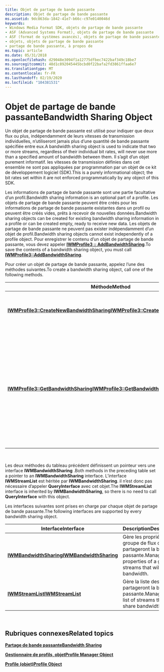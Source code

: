 ```yaml
---
title: Objet de partage de bande passante
description: Objet de partage de bande passante
ms.assetid: 9dc863da-1842-41e7-b66c-c97e0140046d
keywords:
- Windows Media Format SDK, objets de partage de bande passante
- ASF (Advanced Systems Format), objets de partage de bande passante
- ASF (format de systèmes avancés), objets de partage de bande passante
- objets, objets de partage de bande passante
- partage de bande passante, à propos de
ms.topic: article
ms.date: 05/31/2018
ms.openlocfilehash: d29048e3094f1a12775dfbec7422baf349c18be7
ms.sourcegitcommit: 48d1c892045445bcbd0f22bafa2fd3861ffaa6e7
ms.translationtype: MT
ms.contentlocale: fr-FR
ms.lasthandoff: 02/19/2020
ms.locfileid: "104381531"
---
```

# <a name="bandwidth-sharing-object"></a><span data-ttu-id="8bb94-108">Objet de partage de bande passante</span><span class="sxs-lookup"><span data-stu-id="8bb94-108">Bandwidth Sharing Object</span></span>

<span data-ttu-id="8bb94-109">Un objet de partage de bande passante est utilisé pour indiquer que deux flux ou plus, indépendamment de leurs vitesses de transmission individuelles, n’utiliseront jamais plus d’une quantité de bande passante spécifiée entre eux.</span><span class="sxs-lookup"><span data-stu-id="8bb94-109">A bandwidth sharing object is used to indicate that two or more streams, regardless of their individual bit rates, will never use more than a specified amount of bandwidth between them.</span></span> <span data-ttu-id="8bb94-110">Il s’agit d’un objet purement informatif. les vitesses de transmission définies dans cet ensemble ne sont pas appliquées par programmation par un objet de ce kit de développement logiciel (SDK).</span><span class="sxs-lookup"><span data-stu-id="8bb94-110">This is a purely informational object; the bit rates set within it are not enforced programmatically by any object of this SDK.</span></span>

<span data-ttu-id="8bb94-111">Les informations de partage de bande passante sont une partie facultative d’un profil.</span><span class="sxs-lookup"><span data-stu-id="8bb94-111">Bandwidth sharing information is an optional part of a profile.</span></span> <span data-ttu-id="8bb94-112">Les objets de partage de bande passante peuvent être créés pour les informations de partage de bande passante existantes dans un profil ou peuvent être créés vides, prêts à recevoir de nouvelles données.</span><span class="sxs-lookup"><span data-stu-id="8bb94-112">Bandwidth sharing objects can be created for existing bandwidth sharing information in a profile or can be created empty, ready to receive new data.</span></span> <span data-ttu-id="8bb94-113">Les objets de partage de bande passante ne peuvent pas exister indépendamment d’un objet de profil.</span><span class="sxs-lookup"><span data-stu-id="8bb94-113">Bandwidth sharing objects cannot exist independently of a profile object.</span></span> <span data-ttu-id="8bb94-114">Pour enregistrer le contenu d’un objet de partage de bande passante, vous devez appeler [**IWMProfile3 :: AddBandwidthSharing**](/previous-versions/windows/desktop/api/Wmsdkidl/nf-wmsdkidl-iwmprofile3-addbandwidthsharing).</span><span class="sxs-lookup"><span data-stu-id="8bb94-114">To save the contents of a bandwidth sharing object, you must call [**IWMProfile3::AddBandwidthSharing**](/previous-versions/windows/desktop/api/Wmsdkidl/nf-wmsdkidl-iwmprofile3-addbandwidthsharing).</span></span>

<span data-ttu-id="8bb94-115">Pour créer un objet de partage de bande passante, appelez l’une des méthodes suivantes.</span><span class="sxs-lookup"><span data-stu-id="8bb94-115">To create a bandwidth sharing object, call one of the following methods.</span></span>



| <span data-ttu-id="8bb94-116">Méthode</span><span class="sxs-lookup"><span data-stu-id="8bb94-116">Method</span></span>                                                                                  | <span data-ttu-id="8bb94-117">Description</span><span class="sxs-lookup"><span data-stu-id="8bb94-117">Description</span></span>                                                                                                                                                    |
|-----------------------------------------------------------------------------------------|----------------------------------------------------------------------------------------------------------------------------------------------------------------|
| [<span data-ttu-id="8bb94-118">**IWMProfile3::CreateNewBandwidthSharing**</span><span class="sxs-lookup"><span data-stu-id="8bb94-118">**IWMProfile3::CreateNewBandwidthSharing**</span></span>](/previous-versions/windows/desktop/api/Wmsdkidl/nf-wmsdkidl-iwmprofile3-createnewbandwidthsharing) | <span data-ttu-id="8bb94-119">Crée un objet de partage de bande passante sans aucune donnée.</span><span class="sxs-lookup"><span data-stu-id="8bb94-119">Creates a bandwidth sharing object without any data.</span></span>                                                                                                           |
| [<span data-ttu-id="8bb94-120">**IWMProfile3::GetBandwidthSharing**</span><span class="sxs-lookup"><span data-stu-id="8bb94-120">**IWMProfile3::GetBandwidthSharing**</span></span>](/previous-versions/windows/desktop/api/Wmsdkidl/nf-wmsdkidl-iwmprofile3-getbandwidthsharing)             | <span data-ttu-id="8bb94-121">Crée un objet de partage de bande passante rempli avec les données d’un profil.</span><span class="sxs-lookup"><span data-stu-id="8bb94-121">Creates a bandwidth sharing object populated with data from a profile.</span></span> <span data-ttu-id="8bb94-122">Utilise l’index de partage de bande passante pour identifier les informations de partage de bande passante souhaitées.</span><span class="sxs-lookup"><span data-stu-id="8bb94-122">Uses the bandwidth sharing index to identify the desired bandwidth sharing information.</span></span> |



 

<span data-ttu-id="8bb94-123">Les deux méthodes du tableau précédent définissent un pointeur vers une interface **IWMBandwidthSharing** .</span><span class="sxs-lookup"><span data-stu-id="8bb94-123">Both methods in the preceding table set a pointer to an **IWMBandwidthSharing** interface.</span></span> <span data-ttu-id="8bb94-124">L’interface **IWMStreamList** est héritée par **IWMBandwidthSharing**. il n’est donc pas nécessaire d’appeler **QueryInterface** avec cet objet.</span><span class="sxs-lookup"><span data-stu-id="8bb94-124">The **IWMStreamList** interface is inherited by **IWMBandwidthSharing**, so there is no need to call **QueryInterface** with this object.</span></span>

<span data-ttu-id="8bb94-125">Les interfaces suivantes sont prises en charge par chaque objet de partage de bande passante.</span><span class="sxs-lookup"><span data-stu-id="8bb94-125">The following interfaces are supported by every bandwidth sharing object.</span></span>



| <span data-ttu-id="8bb94-126">Interface</span><span class="sxs-lookup"><span data-stu-id="8bb94-126">Interface</span></span>                                          | <span data-ttu-id="8bb94-127">Description</span><span class="sxs-lookup"><span data-stu-id="8bb94-127">Description</span></span>                                                             |
|----------------------------------------------------|-------------------------------------------------------------------------|
| [<span data-ttu-id="8bb94-128">**IWMBandwidthSharing**</span><span class="sxs-lookup"><span data-stu-id="8bb94-128">**IWMBandwidthSharing**</span></span>](/previous-versions/windows/desktop/api/wmsdkidl/nn-wmsdkidl-iwmbandwidthsharing) | <span data-ttu-id="8bb94-129">Gère les propriétés d’un groupe de flux qui partageront la bande passante.</span><span class="sxs-lookup"><span data-stu-id="8bb94-129">Manages the properties of a group of streams that will share bandwidth.</span></span> |
| [<span data-ttu-id="8bb94-130">**IWMStreamList**</span><span class="sxs-lookup"><span data-stu-id="8bb94-130">**IWMStreamList**</span></span>](/previous-versions/windows/desktop/api/wmsdkidl/nn-wmsdkidl-iwmstreamlist)             | <span data-ttu-id="8bb94-131">Gère la liste des flux qui partageront la bande passante.</span><span class="sxs-lookup"><span data-stu-id="8bb94-131">Manages the list of streams that will share bandwidth.</span></span>                  |



 

## <a name="related-topics"></a><span data-ttu-id="8bb94-132">Rubriques connexes</span><span class="sxs-lookup"><span data-stu-id="8bb94-132">Related topics</span></span>

<dl> <dt>

[<span data-ttu-id="8bb94-133">**Partage de bande passante**</span><span class="sxs-lookup"><span data-stu-id="8bb94-133">**Bandwidth Sharing**</span></span>](bandwidth-sharing.md)
</dt> <dt>

[<span data-ttu-id="8bb94-134">**Gestionnaire de profils, objet**</span><span class="sxs-lookup"><span data-stu-id="8bb94-134">**Profile Manager Object**</span></span>](profile-manager-object.md)
</dt> <dt>

[<span data-ttu-id="8bb94-135">**Profile (objet)**</span><span class="sxs-lookup"><span data-stu-id="8bb94-135">**Profile Object**</span></span>](profile-object.md)
</dt> </dl>

 

 




